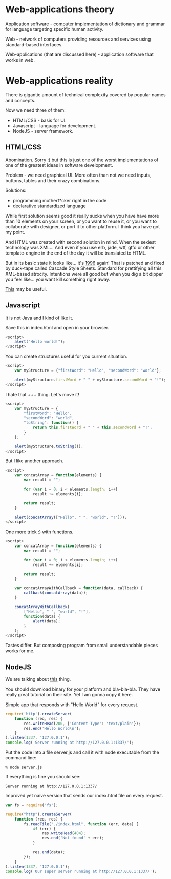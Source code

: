 # Web-applications theory

Application software - computer implementation of dictionary and grammar for language targeting specific human activity.

Web - network of computers providing resources and services using standard-based interfaces.

Web-applications (that are discussed here) - application software that works in web.


# Web-applications reality

There is gigantic amount of technical complexity covered by popular names and concepts.

Now we need three of them:

 * HTML/CSS - basis for UI.
 * Javascript - language for development.
 * NodeJS - server framework.

## HTML/CSS

Abomination. Sorry :) but this is just one of the worst implementations of one of the greatest ideas in software development.

Problem - we need graphical UI. More often than not we need inputs, buttons, tables and their crazy combinations.

Solutions:

 * programming motherf*cker right in the code
 * declarative standardized language

While first solution seems good it really sucks when you have have more than 10 elements on your screen, or you want to reuse it, or you want to collaborate with designer, or port it to other platform. I think you have got my point.

And HTML was created with second solution in mind. When the sexiest technology was XML... And even if you use erb, jade, wtf, gtfo or other template-engine in the end of the day it will be translated to HTML.

But in its basic state it looks like... it's [1996](http://ekarj.com/internet96.htm) again! That is patched and fixed by duck-tape called Cascade Style Sheets. Standard for prettifying all this XML-based atrocity. Intentions were all good but when you dig a bit dipper you feel like... you want kill something right away.

[This](http://learnlayout.com/) may be useful.

## Javascript

It is not Java and I kind of like it.

Save this in index.html and open in your browser.

```javascript
<script>
	alert("Hello world!");
</script>
```

You can create structures useful for you current situation.

```javascript
<script>
	var myStructure = {"firstWord": "Hello", "secondWord": "world"};

	alert(myStructure.firstWord + " " + myStructure.secondWord + "!");
</script>
```

I hate that +++ thing. Let's move it!

```javascript
<script>
	var myStructure = {
		"firstWord": "Hello",
		"secondWord": "world",
		"toString": function() {
			return this.firstWord + " " + this.secondWord + "!";
		}
	};

	alert(myStructure.toString());
</script>
```

But I like another approach.

```javascript
<script>
	var concatArray = function(elements) {
		var result = "";

		for (var i = 0; i < elements.length; i++)
			result += elements[i];

		return result;
	}

	alert(concatArray(["Hello", " ", "world", "!"]));
</script>
```

One more trick :) with functions.

```javascript
<script>
	var concatArray = function(elements) {
		var result = "";

		for (var i = 0; i < elements.length; i++)
			result += elements[i];

		return result;
	}

	var concatArrayWithCallback = function(data, callback) {
		callback(concatArray(data));
	}

	concatArrayWithCallback(
		["Hello", " ", "world", "!"],
		function(data) {
			alert(data);
		}
	);
</script>
```

Tastes differ. But composing program from small understandable pieces works for me.

## NodeJS

We are talking about [this](https://nodejs.org/) thing.

You should download binary for your platform and bla-bla-bla. They have really great tutorial on their site. Yet I am gonna copy it here.

Simple app that responds with "Hello World" for every request.

```javascript
require('http').createServer(
	function (req, res) {
		res.writeHead(200, {'Content-Type': 'text/plain'});
		res.end('Hello World\n');
	}
).listen(1337, '127.0.0.1');
console.log('Server running at http://127.0.0.1:1337/');
```

Put the code into a file server.js and call it with node executable from the command line:

```shell
% node server.js
```

If everything is fine you should see:

```shell
Server running at http://127.0.0.1:1337/
```

Improved yet naive version that sends our index.html file on every request.

```javascript
var fs = require("fs");

require("http").createServer(
	function (req, res) {
		fs.readFile("./index.html", function (err, data) {
			if (err) {
				res.writeHead(404);
				res.end('Not found' + err);
			}

			res.end(data);
		});
	}
).listen(1337, '127.0.0.1');
console.log('Our super server running at http://127.0.0.1:1337/');
```